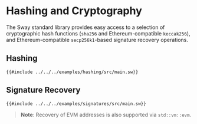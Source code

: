 # Hashing and Cryptography

The Sway standard library provides easy access to a selection of cryptographic hash functions (`sha256` and Ethereum-compatible `keccak256`), and Ethereum-compatible `secp256k1`-based signature recovery operations.

## Hashing

```sway
{{#include ../../../examples/hashing/src/main.sw}}
```

## Signature Recovery

```sway
{{#include ../../../examples/signatures/src/main.sw}}
```

> **Note**: Recovery of EVM addresses is also supported via `std::vm::evm`.
